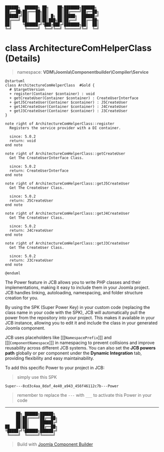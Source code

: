 ```
██████╗  ██████╗ ██╗    ██╗███████╗██████╗
██╔══██╗██╔═══██╗██║    ██║██╔════╝██╔══██╗
██████╔╝██║   ██║██║ █╗ ██║█████╗  ██████╔╝
██╔═══╝ ██║   ██║██║███╗██║██╔══╝  ██╔══██╗
██║     ╚██████╔╝╚███╔███╔╝███████╗██║  ██║
╚═╝      ╚═════╝  ╚══╝╚══╝ ╚══════╝╚═╝  ╚═╝
```
# class ArchitectureComHelperClass (Details)
> namespace: **VDM\Joomla\Componentbuilder\Compiler\Service**

```uml
@startuml
class ArchitectureComHelperClass  #Gold {
  # $targetVersion
  + register(Container $container) : void
  + getCreateUser(Container $container) : CreateUserInterface
  + getJ5CreateUser(Container $container) : J5CreateUser
  + getJ4CreateUser(Container $container) : J4CreateUser
  + getJ3CreateUser(Container $container) : J3CreateUser
}

note right of ArchitectureComHelperClass::register
  Registers the service provider with a DI container.

  since: 5.0.2
  return: void
end note

note right of ArchitectureComHelperClass::getCreateUser
  Get The CreateUserInterface Class.

  since: 5.0.2
  return: CreateUserInterface
end note

note right of ArchitectureComHelperClass::getJ5CreateUser
  Get The CreateUser Class.

  since: 5.0.2
  return: J5CreateUser
end note

note right of ArchitectureComHelperClass::getJ4CreateUser
  Get The CreateUser Class.

  since: 5.0.2
  return: J4CreateUser
end note

note right of ArchitectureComHelperClass::getJ3CreateUser
  Get The CreateUser Class.

  since: 5.0.2
  return: J3CreateUser
end note
 
@enduml
```

The Power feature in JCB allows you to write PHP classes and their implementations, making it easy to include them in your Joomla project. JCB handles linking, autoloading, namespacing, and folder structure creation for you.

By using the SPK (Super Power Key) in your custom code (replacing the class name in your code with the SPK), JCB will automatically pull the power from the repository into your project. This makes it available in your JCB instance, allowing you to edit it and include the class in your generated Joomla component.

JCB uses placeholders like [[[`NamespacePrefix`]]] and [[[`ComponentNamespace`]]] in namespacing to prevent collisions and improve reusability across different JCB systems. You can also set the **JCB powers path** globally or per component under the **Dynamic Integration** tab, providing flexibility and easy maintainability.

To add this specific Power to your project in JCB:

> simply use this SPK
```
Super---8cd3c4aa_8daf_4e40_a943_456f46112c7b---Power
```
> remember to replace the `---` with `___` to activate this Power in your code

---
```
     ██╗ ██████╗██████╗
     ██║██╔════╝██╔══██╗
     ██║██║     ██████╔╝
██   ██║██║     ██╔══██╗
╚█████╔╝╚██████╗██████╔╝
 ╚════╝  ╚═════╝╚═════╝
```
> Build with [Joomla Component Builder](https://git.vdm.dev/joomla/Component-Builder)

